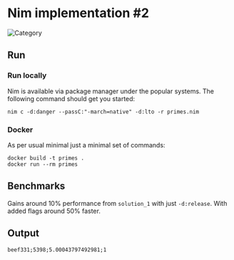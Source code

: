 # Nim implementation #2

![Category](https://img.shields.io/badge/Category-faithful-green)

## Run

### Run locally

Nim is available via package manager under the popular systems. The following command should get you started:

```
nim c -d:danger --passC:"-march=native" -d:lto -r primes.nim
```

### Docker

As per usual minimal just a minimal set of commands:

```
docker build -t primes .
docker run --rm primes
```

## Benchmarks
Gains around 10% performance from `solution_1` with just `-d:release`. With added flags around 50% faster.

## Output
```
beef331;5398;5.00043797492981;1
```

